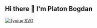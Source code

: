 ## Hi there 👋 I'm Platon Bogdan
[![Typing SVG](https://readme-typing-svg.herokuapp.com?color=%4442FHBD&lines=I+learn+programming+and+development)](https://git.io/typing-svg)
